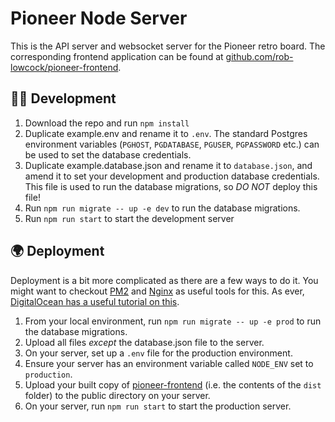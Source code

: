 # Pioneer Node Server

This is the API server and websocket server for the Pioneer retro board. The corresponding frontend application can be found at [github.com/rob-lowcock/pioneer-frontend](https://github.com/rob-lowcock/pioneer-frontend).

## 🧑‍💻 Development
1. Download the repo and run `npm install`
2. Duplicate example.env and rename it to `.env`. The standard Postgres environment variables (`PGHOST`, `PGDATABASE`, `PGUSER`, `PGPASSWORD` etc.) can be used to set the database credentials.
3. Duplicate example.database.json and rename it to `database.json`, and amend it to set your development and production database credentials. This file is used to run the database migrations, so *DO NOT* deploy this file!
4. Run `npm run migrate -- up -e dev` to run the database migrations.
5. Run `npm run start` to start the development server

## 🌍 Deployment
Deployment is a bit more complicated as there are a few ways to do it. You might want to checkout [PM2](https://pm2.keymetrics.io/) and [Nginx](https://www.nginx.com/) as useful tools for this. As ever, [DigitalOcean has a useful tutorial on this](https://www.digitalocean.com/community/tutorials/how-to-set-up-a-node-js-application-for-production-on-ubuntu-16-04).

1. From your local environment, run `npm run migrate -- up -e prod` to run the database migrations.
2. Upload all files *except* the database.json file to the server.
3. On your server, set up a `.env` file for the production environment.
4. Ensure your server has an environment variable called `NODE_ENV` set to `production`.
5. Upload your built copy of [pioneer-frontend](https://github.com/rob-lowcock/pioneer-frontend) (i.e. the contents of the `dist` folder) to the public directory on your server.
6. On your server, run `npm run start` to start the production server.